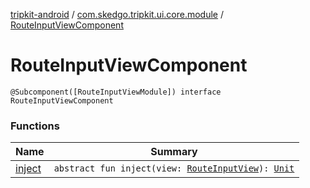 [tripkit-android](../../index.md) / [com.skedgo.tripkit.ui.core.module](../index.md) / [RouteInputViewComponent](./index.md)

# RouteInputViewComponent

`@Subcomponent([RouteInputViewModule]) interface RouteInputViewComponent`

### Functions

| Name | Summary |
|---|---|
| [inject](inject.md) | `abstract fun inject(view: `[`RouteInputView`](../../com.skedgo.tripkit.ui.routeinput/-route-input-view/index.md)`): `[`Unit`](https://kotlinlang.org/api/latest/jvm/stdlib/kotlin/-unit/index.html) |
